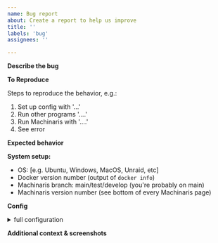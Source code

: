 ```yaml
---
name: Bug report
about: Create a report to help us improve
title: ''
labels: 'bug'
assignees: ''

---
```


<!--
**Should I file this?**
Use this template to report *observed bugs in current Machinaris*.  Do not use this to request tech support or troubleshooting; we are unable to provide that support here, so please use the user channel(s) on Discord, or GitHub Discussions instead.
-->

**Describe the bug**
<!-- A clear and concise description of what the bug is. -->

**To Reproduce**

Steps to reproduce the behavior, e.g.:
1. Set up config with '...'
2. Run other programs '....'
3. Run Machinaris with '....'
4. See error

**Expected behavior**
<!-- A clear and concise description of what you expected to happen, even if it seems obvious. -->

**System setup:**
 - OS: [e.g. Ubuntu, Windows, MacOS, Unraid, etc]
 - Docker version number (output of `docker info`)
 - Machinaris branch: main/test/develop (you're probably on main)
 - Machinaris version number (see bottom of every Machinaris page)

**Config**
<details><summary>full configuration</summary>

```
# paste your Docker run or Docker compose here
```

</details>

**Additional context & screenshots**
<!-- Add any other context about the problem here, including full page screenshots. -->